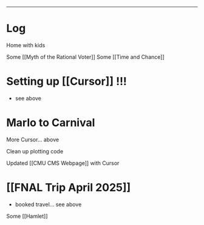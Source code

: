 
---

# Log

Home with kids

Some [[Myth of the Rational Voter]]
Some [[Time and Chance]]

# Setting up [[Cursor]]  !!!
- see above

# Marlo to Carnival

More Cursor... above

Clean up plotting code

Updated [[CMU CMS Webpage]] with Cursor


# [[FNAL Trip April 2025]]
- booked travel... see above


Some [[Hamlet]]

